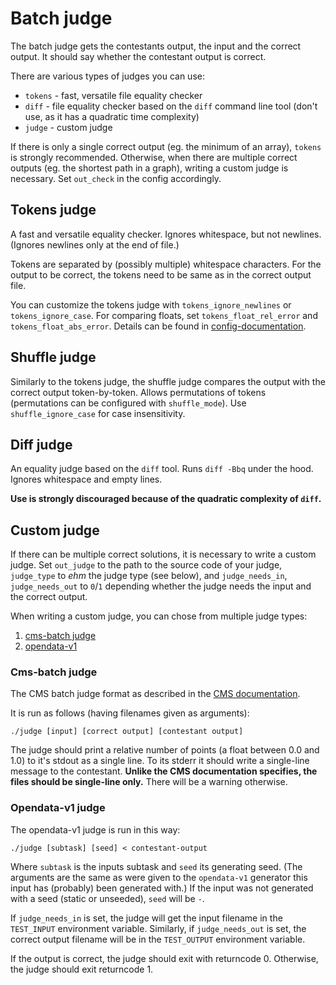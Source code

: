 # Batch judge

The batch judge gets the contestants output, the input and the correct output.
It should say whether the contestant output is correct.

There are various types of judges you can use:
- `tokens` - fast, versatile file equality checker
- `diff` - file equality checker based on the `diff` command line tool (don't use, as it has a quadratic time complexity)
- `judge` - custom judge

If there is only a single correct output (eg. the minimum of an array), `tokens` is strongly recommended.
Otherwise, when there are multiple correct outputs (eg. the shortest path in a graph),
writing a custom judge is necessary. Set `out_check` in the config accordingly.

## Tokens judge

A fast and versatile equality checker. Ignores whitespace, but not newlines.
(Ignores newlines only at the end of file.)

Tokens are separated by (possibly multiple) whitespace characters.
For the output to be correct, the tokens need to be same as in the correct output file.

You can customize the tokens judge with `tokens_ignore_newlines` or `tokens_ignore_case`.
For comparing floats, set `tokens_float_rel_error` and `tokens_float_abs_error`.
Details can be found in [config-documentation](/docs/config-v3-documentation).

## Shuffle judge

Similarly to the tokens judge, the shuffle judge compares the output with the correct output token-by-token.
Allows permutations of tokens (permutations can be configured with `shuffle_mode`).
Use `shuffle_ignore_case` for case insensitivity.

## Diff judge

An equality judge based on the `diff` tool. Runs `diff -Bbq` under the hood.
Ignores whitespace and empty lines.

**Use is strongly discouraged because of the quadratic complexity of `diff`.**

## Custom judge

If there can be multiple correct solutions, it is necessary to write a custom judge.
Set `out_judge` to the path to the source code of your judge, `judge_type` to *ehm* the judge type (see below),
and `judge_needs_in`, `judge_needs_out` to `0`/`1` depending whether the judge needs the input and the correct output.

When writing a custom judge, you can chose from multiple judge types: 
1. [cms-batch judge](#cms-batch-judge)
2. [opendata-v1](#opendata-v1-judge)

### Cms-batch judge

The CMS batch judge format as described in the [CMS documentation](https://cms.readthedocs.io/en/v1.4/Task%20types.html?highlight=Manager#checker).

It is run as follows (having filenames given as arguments):
```
./judge [input] [correct output] [contestant output]
```

The judge should print a relative number of points (a float between 0.0 and 1.0) to it's stdout as a single line.
To its stderr it should write a single-line message to the contestant.
**Unlike the CMS documentation specifies, the files should be single-line only.**
There will be a warning otherwise.

### Opendata-v1 judge

The opendata-v1 judge is run in this way:
```
./judge [subtask] [seed] < contestant-output
```
Where `subtask` is the inputs subtask and `seed` its generating seed.
(The arguments are the same as were given to the `opendata-v1` generator
this input has (probably) been generated with.)
If the input was not generated with a seed (static or unseeded), `seed` will be `-`.

If `judge_needs_in` is set, the judge will get the input filename in the `TEST_INPUT`
environment variable. Similarly, if `judge_needs_out` is set, the correct output
filename will be in the `TEST_OUTPUT` environment variable.

If the output is correct, the judge should exit with returncode 0.
Otherwise, the judge should exit returncode 1.
